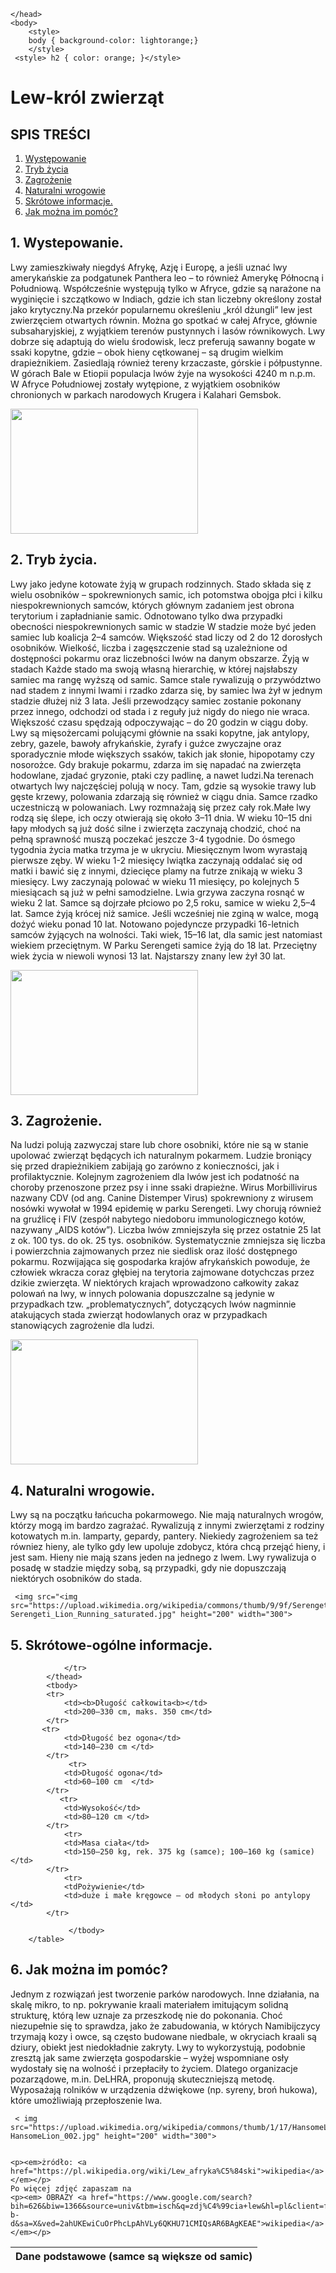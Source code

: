 <html>
    <head>
        <title>MOJE ULUBIONE ZWIERZĘ-LEW</title>
        <meta charset="utf-8">
       
    </head>
    <body>
        <style>
        body { background-color: lightorange;}
        </style>
     <style> h2 { color: orange; }</style>
   
   
   <h1>Lew-król zwierząt</h1>
   <h2>SPIS TREŚCI</h2>
   <ol>
       <li><a href="#wystepowanie"> Występowanie </a></li>
       <li><a href="#trybzycia">Tryb życia</a></li>
       <li><a href="#zagrozenie">Zagrożenie</a></li>
       <li><a href="#naturalniwrogowie">Naturalni wrogowie</a></li>
       <li><a href="#charakterystyka">Skrótowe informacje.</a></li>
       <li><a href="#pomoc">Jak można im pomóc?</a></li>
 </ol>
   
   <h2 id="wystepowanie">1. Wystepowanie.</h2>
   
   Lwy zamieszkiwały niegdyś Afrykę, Azję i Europę, a jeśli uznać lwy amerykańskie za podgatunek Panthera leo – to również Amerykę Północną i Południową. Współcześnie występują tylko w Afryce, gdzie są narażone na wyginięcie i szczątkowo w Indiach, gdzie ich stan liczebny określony został jako krytyczny.Na przekór popularnemu określeniu „król dżungli” lew jest zwierzęciem otwartych równin. Można go spotkać w całej Afryce, głównie subsaharyjskiej, z wyjątkiem terenów pustynnych i lasów równikowych. Lwy dobrze się adaptują do wielu środowisk, lecz preferują sawanny bogate w ssaki kopytne, gdzie – obok hieny cętkowanej – są drugim wielkim drapieżnikiem. Zasiedlają również tereny krzaczaste, górskie i półpustynne. W górach Bale w Etiopii populacja lwów żyje na wysokości 4240 m n.p.m. W Afryce Południowej zostały wytępione, z wyjątkiem osobników chronionych w parkach narodowych Krugera i Kalahari Gemsbok. 
   
   <img src="https://upload.wikimedia.org/wikipedia/commons/thumb/c/c6/Okonjima_Lioness.jpg/240px-Okonjima_Lioness.jpg" height="200" width="300">
   
   <h2 id="trybzycia">2. Tryb życia.</h2>
   
   Lwy jako jedyne kotowate żyją w grupach rodzinnych. Stado składa się z wielu osobników – spokrewnionych samic, ich potomstwa obojga płci i kilku niespokrewnionych samców, których głównym zadaniem jest obrona terytorium i zapładnianie samic. Odnotowano tylko dwa przypadki obecności niespokrewnionych samic w stadzie W stadzie może być jeden samiec lub koalicja 2–4 samców. Większość stad liczy od 2 do 12 dorosłych osobników. Wielkość, liczba i zagęszczenie stad są uzależnione od dostępności pokarmu oraz liczebności lwów na danym obszarze. Żyją w stadach
Każde stado ma swoją własną hierarchię, w której najsłabszy samiec ma rangę wyższą od samic. Samce stale rywalizują o przywództwo nad stadem z innymi lwami i rzadko zdarza się, by samiec lwa żył w jednym stadzie dłużej niż 3 lata. Jeśli przewodzący samiec zostanie pokonany przez innego, odchodzi od stada i z reguły już nigdy do niego nie wraca. 
   Większość czasu spędzają odpoczywając – do 20 godzin w ciągu doby. Lwy są mięsożercami polującymi głównie na ssaki kopytne, jak antylopy, zebry, gazele, bawoły afrykańskie, żyrafy i guźce zwyczajne oraz sporadycznie młode większych ssaków, takich jak słonie, hipopotamy czy nosorożce. Gdy brakuje pokarmu, zdarza im się napadać na zwierzęta hodowlane, zjadać gryzonie, ptaki czy padlinę, a nawet ludzi.Na terenach otwartych lwy najczęściej polują w nocy. Tam, gdzie są wysokie trawy lub gęste krzewy, polowania zdarzają się również w ciągu dnia. Samce rzadko uczestniczą w polowaniach. Lwy rozmnażają się przez cały rok.Małe lwy rodzą się ślepe, ich oczy otwierają się około 3–11 dnia. W wieku 10–15 dni łapy młodych są już dość silne i zwierzęta zaczynają chodzić, choć na pełną sprawność muszą poczekać jeszcze 3-4 tygodnie. Do ósmego tygodnia życia matka trzyma je w ukryciu. Miesięcznym lwom wyrastają pierwsze zęby.
W wieku 1-2 miesięcy lwiątka zaczynają oddalać się od matki i bawić się z innymi, dziecięce plamy na futrze znikają w wieku 3 miesięcy. Lwy zaczynają polować w wieku 11 miesięcy, po kolejnych 5 miesiącach są już w pełni samodzielne. Lwia grzywa zaczyna rosnąć w wieku 2 lat. Samce są dojrzałe płciowo po 2,5 roku, samice w wieku 2,5–4 lat.
Samce żyją krócej niż samice. Jeśli wcześniej nie zginą w walce, mogą dożyć wieku ponad 10 lat. Notowano pojedyncze przypadki 16-letnich samców żyjących na wolności. Taki wiek, 15–16 lat, dla samic jest natomiast wiekiem przeciętnym. W Parku Serengeti samice żyją do 18 lat. Przeciętny wiek życia w niewoli wynosi 13 lat. Najstarszy znany lew żył 30 lat.  
   
   <img src="https://upload.wikimedia.org/wikipedia/commons/thumb/1/1e/Lion_%28Panthera_leo_krugeri%29_02.jpg/200px-Lion_%28Panthera_leo_krugeri%29_02.jpg" height="200" width="300">
   
   
   <h2 id="zagrozenie">3. Zagrożenie.</h2>
   
   Na ludzi polują zazwyczaj stare lub chore osobniki, które nie są w stanie upolować zwierząt będących ich naturalnym pokarmem. Ludzie broniący się przed drapieżnikiem zabijają go zarówno z konieczności, jak i profilaktycznie. 
 Kolejnym zagrożeniem dla lwów jest ich podatność na choroby przenoszone przez psy i inne ssaki drapieżne. Wirus Morbillivirus nazwany CDV (od ang. Canine Distemper Virus) spokrewniony z wirusem nosówki wywołał w 1994 epidemię w parku Serengeti. Lwy chorują również na gruźlicę i FIV (zespół nabytego niedoboru immunologicznego kotów, nazywany „AIDS kotów”). 
 Liczba lwów zmniejszyła się przez ostatnie 25 lat z ok. 100 tys. do ok. 25 tys. osobników. Systematycznie zmniejsza się liczba i powierzchnia zajmowanych przez nie siedlisk oraz ilość dostępnego pokarmu. Rozwijająca się gospodarka krajów afrykańskich powoduje, że człowiek wkracza coraz głębiej na terytoria zajmowane dotychczas przez dzikie zwierzęta.
   W niektórych krajach wprowadzono całkowity zakaz polowań na lwy, w innych polowania dopuszczalne są jedynie w przypadkach tzw. „problematycznych”, dotyczących lwów nagminnie atakujących stada zwierząt hodowlanych oraz w przypadkach stanowiących zagrożenie dla ludzi.
   
   <img src="https://upload.wikimedia.org/wikipedia/commons/thumb/1/1e/Lion_%28Panthera_leo_krugeri%29_02.jpg/200px-Lion_%28Panthera_leo_krugeri%29_02.jpg" height="200" width="300">
  
  <h2 id="naturalniwrogowie">4. Naturalni wrogowie. </h2>
   
   Lwy są na początku łańcucha pokarmowego. Nie mają naturalnych wrogów, którzy mogą im bardzo zagrażać. Rywalizują z innymi zwierzętami z rodziny kotowatych m.in. lamparty, gepardy, pantery. Niekiedy zagrożeniem sa też równiez hieny, ale tylko gdy lew upoluje zdobycz, która chcą przejąć hieny, i jest sam. Hieny nie mają szans jeden na jednego z lwem. Lwy rywalizuja o posadę w stadzie między sobą, są przypadki, gdy nie dopuszczają niektórych osobników do stada.
     
     <img src="<img src="https://upload.wikimedia.org/wikipedia/commons/thumb/9/9f/Serengeti_Lion_Running_saturated.jpg/200px-Serengeti_Lion_Running_saturated.jpg" height="200" width="300">
    
   <h2 id="charakterystyka">5. Skrótowe-ogólne informacje.</h2>
   
   <table>
            <thead>
                <tr>
                    <th><b>Dane podstawowe (samce są większe od samic)</b></th>
                  
                </tr>
            </thead>
            <tbody>
            <tr>
                <td><b>Długość całkowita<b></td>
                <td>200–330 cm, maks. 350 cm</td>
            </tr>
           <tr>
                <td>Długość bez ogona</td>
                <td>140–230 cm </td>
            </tr>  
                 <tr>
                <td>Długość ogona</td>
                <td>60–100 cm  </td>
            </tr>  
               <tr>
                <td>Wysokość</td>
                <td>80–120 cm </td>
            </tr>  
                <tr>
                <td>Masa ciała</td>
                <td>150–250 kg, rek. 375 kg (samce); 100–160 kg (samice) </td>
            </tr> 
                <tr>
                <tdPożywienie</td>
                <td>duże i małe kręgowce – od młodych słoni po antylopy </td>
            </tr>  
               
                 </tbody>
        </table>
   
 
   
   <h2 id="pomoc">6. Jak można im pomóc? </h2>
   
   Jednym z rozwiązań jest tworzenie parków narodowych. Inne działania, na skalę mikro, to np. pokrywanie kraali materiałem imitującym solidną strukturę, którą lew uznaje za przeszkodę nie do pokonania. Choć niezupełnie się to sprawdza, jako że zabudowania, w których Namibijczycy trzymają kozy i owce, są często budowane niedbale, w okryciach kraali są dziury, obiekt jest niedokładnie zakryty. Lwy to wykorzystują, podobnie zresztą jak same zwierzęta gospodarskie – wyżej wspomniane osły wydostały się na wolność i przepłaciły to życiem. Dlatego organizacje pozarządowe, m.in. DeLHRA, proponują skuteczniejszą metodę. Wyposażają rolników w urządzenia dźwiękowe (np. syreny, broń hukowa), które umożliwiają przepłoszenie lwa.
   
   
     < img src="https://upload.wikimedia.org/wikipedia/commons/thumb/1/17/HansomeLion_002.jpg/220px-HansomeLion_002.jpg" height="200" width="300">
   
   
    <p><em>żródło: <a href="https://pl.wikipedia.org/wiki/Lew_afryka%C5%84ski">wikipedia</a></em></p>
    Po więcej zdjęć zapaszam na
    <p><em> OBRAZY <a href="https://www.google.com/search?bih=626&biw=1366&source=univ&tbm=isch&q=zdj%C4%99cia+lew&hl=pl&client=firefox-b-d&sa=X&ved=2ahUKEwiCuOrPhcLpAhVLy6QKHU71CMIQsAR6BAgKEAE">wikipedia</a></em></p>
    
   </BODY>
    </HTML>
